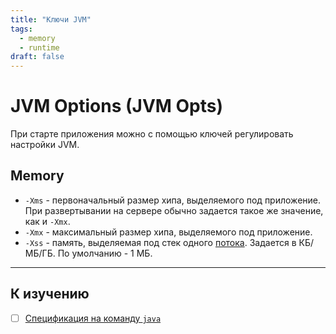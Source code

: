 ```yaml
---
title: "Ключи JVM"
tags:
  - memory
  - runtime
draft: false
---
```


# JVM Options (JVM Opts)

При старте приложения можно с помощью ключей регулировать настройки JVM.

## Memory
- `-Xms` - первоначальный размер хипа, выделяемого под приложение. При развертывании на сервере обычно задается такое же значение, как и `-Xmx`.
- `-Xmx` - максимальный размер хипа, выделяемого под приложение.
- `-Xss` - память, выделяемая под стек одного [потока](./multithreading/threads.md). Задается в КБ/МБ/ГБ. По умолчанию - 1 МБ.


---
## К изучению
- [ ] [Спецификация на команду `java`](https://docs.oracle.com/en/java/javase/17/docs/specs/man/java.html)